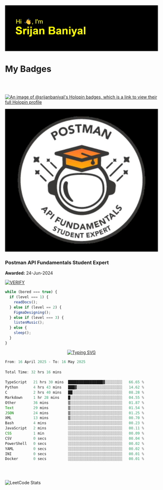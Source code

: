 ![Header](./header.png)

# My Badges

<Br />
<Br />

[![An image of @srijanbaniyal's Holopin badges, which is a link to view their full Holopin profile](https://holopin.me/srijanbaniyal)](https://holopin.io/@srijanbaniyal)

[![Postman API Fundamentals Student Expert](/Postman.jpeg)](https://api.badgr.io/public/assertions/r9BLLy0oTfKJBbkGuDI1zA)

### Postman API Fundamentals Student Expert

**Awarded:** 24-Jun-2024

[![VERIFY](https://img.shields.io/badge/VERIFY-blue)](https://badgecheck.io?url=https%3A%2F%2Fapi.badgr.io%2Fpublic%2Fassertions%2Fr9BLLy0oTfKJBbkGuDI1zA)

```javascript
while (bored === true) {
  if (level === 1) {
    readDocs();
  } else if (level == 2) {
    FigmaDesigning();
  } else if (level === 3) {
    listenMusic();
  } else {
    sleep();
  }
}
```

<p align="center">
  <a href="https://git.io/typing-svg"><img src="https://readme-typing-svg.demolab.com?font=Tilt+Prism&size=30&pause=1000&color=0FF75B&center=true&vCenter=true&width=800&height=80&lines=Time+spent+on+various+Programming+languages" alt="Typing SVG" /></a>
</p>

<!--START_SECTION:waka-->

```TypeScript
From: 16 April 2025 - To: 16 May 2025

Total Time: 32 hrs 16 mins

TypeScript   21 hrs 30 mins  ████████████████▓░░░░░░░░   66.65 %
Python       4 hrs 43 mins   ███▓░░░░░░░░░░░░░░░░░░░░░   14.62 %
C            2 hrs 40 mins   ██░░░░░░░░░░░░░░░░░░░░░░░   08.28 %
Markdown     1 hr 28 mins    █░░░░░░░░░░░░░░░░░░░░░░░░   04.55 %
Other        36 mins         ▒░░░░░░░░░░░░░░░░░░░░░░░░   01.87 %
Text         29 mins         ▒░░░░░░░░░░░░░░░░░░░░░░░░   01.54 %
JSON         24 mins         ▒░░░░░░░░░░░░░░░░░░░░░░░░   01.25 %
XML          13 mins         ▒░░░░░░░░░░░░░░░░░░░░░░░░   00.70 %
Bash         4 mins          ░░░░░░░░░░░░░░░░░░░░░░░░░   00.23 %
JavaScript   2 mins          ░░░░░░░░░░░░░░░░░░░░░░░░░   00.11 %
CSS          1 min           ░░░░░░░░░░░░░░░░░░░░░░░░░   00.09 %
CSV          0 secs          ░░░░░░░░░░░░░░░░░░░░░░░░░   00.04 %
PowerShell   0 secs          ░░░░░░░░░░░░░░░░░░░░░░░░░   00.02 %
YAML         0 secs          ░░░░░░░░░░░░░░░░░░░░░░░░░   00.02 %
INI          0 secs          ░░░░░░░░░░░░░░░░░░░░░░░░░   00.01 %
Docker       0 secs          ░░░░░░░░░░░░░░░░░░░░░░░░░   00.01 %
```

<!--END_SECTION:waka-->

<Br />
<Br />

![LeetCode Stats](https://leetcard.jacoblin.cool/Srijan-Baniyal?theme=dark&font=Rasa&ext=contest)
